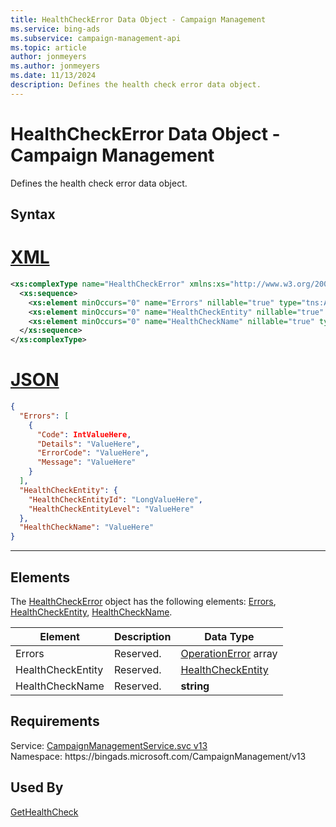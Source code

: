 ```yaml
---
title: HealthCheckError Data Object - Campaign Management
ms.service: bing-ads
ms.subservice: campaign-management-api
ms.topic: article
author: jonmeyers
ms.author: jonmeyers
ms.date: 11/13/2024
description: Defines the health check error data object.
---
```

# HealthCheckError Data Object - Campaign Management
Defines the health check error data object.

## Syntax

# [XML](#tab/xml)

```xml
<xs:complexType name="HealthCheckError" xmlns:xs="http://www.w3.org/2001/XMLSchema">
  <xs:sequence>
    <xs:element minOccurs="0" name="Errors" nillable="true" type="tns:ArrayOfOperationError" />
    <xs:element minOccurs="0" name="HealthCheckEntity" nillable="true" type="tns:HealthCheckEntity" />
    <xs:element minOccurs="0" name="HealthCheckName" nillable="true" type="xs:string" />
  </xs:sequence>
</xs:complexType>
```

# [JSON](#tab/json)

```json
{
  "Errors": [
    {
      "Code": IntValueHere,
      "Details": "ValueHere",
      "ErrorCode": "ValueHere",
      "Message": "ValueHere"
    }
  ],
  "HealthCheckEntity": {
    "HealthCheckEntityId": "LongValueHere",
    "HealthCheckEntityLevel": "ValueHere"
  },
  "HealthCheckName": "ValueHere"
}
```

-----

## <a name="elements"></a>Elements

The [HealthCheckError](healthcheckerror.md) object has the following elements: [Errors](#errors), [HealthCheckEntity](#healthcheckentity), [HealthCheckName](#healthcheckname).

|Element|Description|Data Type|
|-----------|---------------|-------------|
|<a name="errors"></a>Errors|Reserved.|[OperationError](operationerror.md) array|
|<a name="healthcheckentity"></a>HealthCheckEntity|Reserved.|[HealthCheckEntity](healthcheckentity.md)|
|<a name="healthcheckname"></a>HealthCheckName|Reserved.|**string**|

## Requirements
Service: [CampaignManagementService.svc v13](https://campaign.api.bingads.microsoft.com/Api/Advertiser/CampaignManagement/v13/CampaignManagementService.svc)  
Namespace: https\://bingads.microsoft.com/CampaignManagement/v13  

## Used By
[GetHealthCheck](gethealthcheck.md)  
